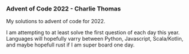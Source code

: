 ### Advent of Code 2022 - Charlie Thomas

My solutions to advent of code for 2022.

I am attempting to at least solve the first question of each day this year. Languages will hopefully varry between Python, Javascript, Scala/Kotlin, and maybe hopefull rust if I am super board one day. 